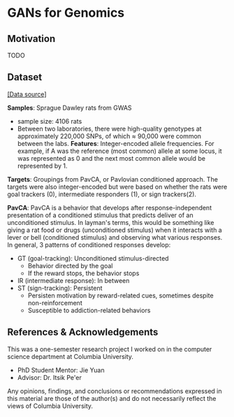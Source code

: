 # GANs for Genomics 
<!-- Overview -->

<!-- Motivation -->
## Motivation

TODO

## Dataset 

[[Data source]]()<!-- insert link -->

**Samples**: Sprague Dawley rats from GWAS
  - sample size: 4106 rats
  - Between two laboratories, there were high-quality genotypes at approximately 220,000 SNPs, of which $\approx$ 90,000 were common between the labs.
**Features**: Integer-encoded allele frequencies. For example, if A was the reference (most common) allele at some locus, it was represented as 0 and the next most common allele would be represented by 1. 

**Targets**: Groupings from PavCA, or Pavlovian conditioned approach. The targets were also integer-encoded but were based on whether the rats were goal trackers (0), intermediate responders (1), or sign trackers(2).

**PavCA**: PavCA is a behavior that develops after response-independent presentation of a conditioned stimulus that predicts deliver of an unconditioned stimulus. In layman's terms, this would be something like giving a rat food or drugs (unconditioned stimulus) when it interacts with a lever or bell (conditioned stimulus) and observing what various responses. In general, 3 patterns of conditioned responses develop:
- GT (goal-tracking): Unconditioned stimulus-directed
  - Behavior directed by the goal
  - If the reward stops, the behavior stops
- IR (intermediate response): In between
- ST (sign-tracking): Persistent
  - Persisten motivation by reward-related cues, sometimes despite non-reinforcement
  - Susceptible to addiction-related behaviors

<!-- Image from paper -->




<!-- Experiments  -->

<!-- Results -->

<!-- Next Steps 
    PRS comparison
    Image transformation
-->

## References & Acknowledgements

This was a one-semester research project I worked on in the computer science department at Columbia University.
- PhD Student Mentor: Jie Yuan 
- Advisor: Dr. Itsik Pe'er

Any opinions, findings, and conclusions or recommendations expressed in this material are those of the author(s) and do not necessarily reflect the views of Columbia University.

<!-- TODO 
    description of project
    installation instructions
    usage instructions for project 
    -->